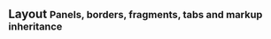 <div class="page-header">
	<h2>Layout <small>Panels, borders, fragments, tabs and markup inheritance</small></h2>
</div>

